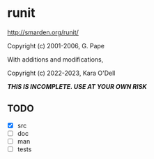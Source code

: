 # runit
http://smarden.org/runit/

Copyright (c) 2001-2006, G. Pape

With additions and modifications,

Copyright (c) 2022-2023, Kara O'Dell

***THIS IS INCOMPLETE. USE AT YOUR OWN RISK***

## TODO
- [X] src
- [ ] doc
- [ ] man
- [ ] tests
